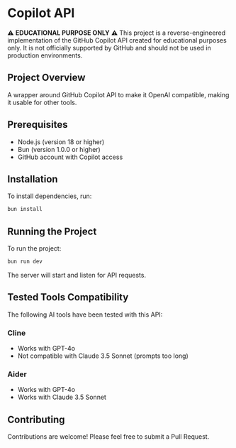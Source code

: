 # Copilot API

⚠️ **EDUCATIONAL PURPOSE ONLY** ⚠️
This project is a reverse-engineered implementation of the GitHub Copilot API created for educational purposes only. It is not officially supported by GitHub and should not be used in production environments.

## Project Overview

A wrapper around GitHub Copilot API to make it OpenAI compatible, making it usable for other tools.

## Prerequisites

- Node.js (version 18 or higher)
- Bun (version 1.0.0 or higher)
- GitHub account with Copilot access

## Installation

To install dependencies, run:

```sh
bun install
```

## Running the Project

To run the project:

```sh
bun run dev
```

The server will start and listen for API requests.

## Tested Tools Compatibility

The following AI tools have been tested with this API:

### Cline
- Works with GPT-4o
- Not compatible with Claude 3.5 Sonnet (prompts too long)

### Aider
- Works with GPT-4o
- Works with Claude 3.5 Sonnet

## Contributing

Contributions are welcome! Please feel free to submit a Pull Request.
